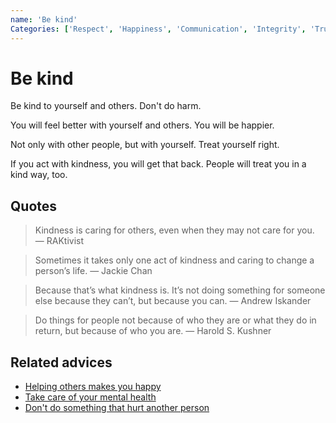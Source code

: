 ```yaml
---
name: 'Be kind'
Categories: ['Respect', 'Happiness', 'Communication', 'Integrity', 'Trust']
---
```

# Be kind

Be kind to yourself and others. Don't do harm.

You will feel better with yourself and others. You will be happier.

Not only with other people, but with yourself. Treat yourself right.

If you act with kindness, you will get that back. People will treat you in a kind way, too.

## Quotes

> Kindness is caring for others, even when they may not care for you. ― RAKtivist

> Sometimes it takes only one act of kindness and caring to change a person’s life. ― Jackie Chan

> Because that’s what kindness is. It’s not doing something for someone else because they can’t, but because you can. ― Andrew Iskander

> Do things for people not because of who they are or what they do in return, but because of who you are. ― Harold S. Kushner

## Related advices

- [Helping others makes you happy](../Helping%20makes%20you%20happy/index.md)
- [Take care of your mental health](../Take%20care%20of%20your%20mental%20health/index.md)
- [Don't do something that hurt another person](../Do%20no%20harm/index.md)